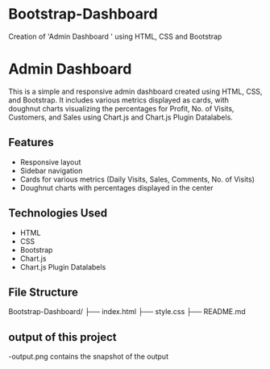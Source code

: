 # Bootstrap-Dashboard 
Creation of 'Admin Dashboard ' using HTML, CSS and Bootstrap

# Admin Dashboard
This is a simple and responsive admin dashboard created using HTML, CSS, and Bootstrap. It includes various metrics displayed as cards, with doughnut charts visualizing the percentages for Profit, No. of Visits, Customers, and Sales using Chart.js and Chart.js Plugin Datalabels.

## Features
- Responsive layout
- Sidebar navigation
- Cards for various metrics (Daily Visits, Sales, Comments, No. of Visits)
- Doughnut charts with percentages displayed in the center

## Technologies Used
- HTML
- CSS
- Bootstrap
- Chart.js
- Chart.js Plugin Datalabels

## File Structure
Bootstrap-Dashboard/
├── index.html
├── style.css
├── README.md

## output of this project
-output.png contains the snapshot of the output
